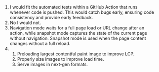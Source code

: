 1. I would fit the automated tests within a GitHub Action that runs whenever code is pushed. This would catch bugs early, ensuring code consistency and provide early feedback.
2. No I would not.
3. Navigation mode waits for a full page load or URL change after an action, while snapshot mode captures the state of the current page without navigation. Snapshot mode is used when the page content changes without a full reload.
4. 
   1. Preloading largest contentful paint image to improve LCP.
   2. Properly size images to improve load time.
   3. Serve images in next-gen formats.





